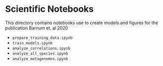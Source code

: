 # Scientific Notebooks

This directory contains notebooks use to create models and figures for the publication Barnum et. al 2020

- `prepare_training_data.ipynb`
- `train_models.ipynb`
- `analyze_correlations.ipynb`
- `analyze_all_species.ipynb`
- `analyze_metagenomes.ipynb`
